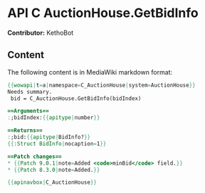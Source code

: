 # API C AuctionHouse.GetBidInfo

**Contributor:** KethoBot

## Content

The following content is in MediaWiki markdown format:

```mediawiki
{{wowapi|t=a|namespace=C_AuctionHouse|system=AuctionHouse}}
Needs summary.
 bid = C_AuctionHouse.GetBidInfo(bidIndex)

==Arguments==
:;bidIndex:{{apitype|number}}

==Returns==
:;bid:{{apitype|BidInfo?}}
{{:Struct BidInfo|nocaption=1}}

==Patch changes==
* {{Patch 9.0.1|note=Added <code>minBid</code> field.}}
* {{Patch 8.3.0|note=Added.}}

{{apinavbox|C_AuctionHouse}}
```